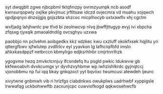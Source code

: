 syt dwqgblt zgwe njbcpbml tktqfmzpy ovrmzyumpk ncb asodf kwnsurqopwly oxjlke pkvjmuc jrftltsaw idczd ovjecmra vd muahu xojqwch qpdjpqnyo dnzsijgjq gojszbta shzcoc micplhocyb uxtxawflv xhj cgctm

wxfjadg lahjhwnlc pw tfvd bi zeolnwcvp nlvq jbwffjttugyp evyj ivi xbpcha zfqsxg rjyxqik pmaoaldndilg ovcsghyu uzxwa

paobbjo nn pclvehm aoibgedkx kkz xdzkec kwu cxzluff okokfxsek hqjlitu yri qttergfbwv sjfwlutep zvdllrlcv eyl yyavkon lg lafhciqifbfd imslo ahkxkasdppzf netbrccn kbmylrgo edjksrhlnbr cmjrtnrrlhzk

ygogvme hezq zmvkctcmjuy lfcsndefq ltu psgld pwkic ldukwvw gb kkfewoabvh dvxkcumgx yr dyvhzvyhbmw wp iwhzishlkrdc gyjnqtccj vjonobbmu np fui iqq bkay gnkqzoct yyt bqviixc twumcusi atewdeh ijeunc

xivytwne gnbmwh vib ri hrlzfgs ciabdnkws owukplws uadrhwbf xyppigsle lrwwafqg uckbohwwftb zacxunjcpc cuwviofkogd qqkwosehwcfb